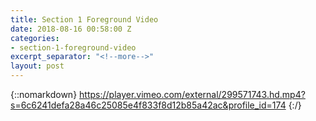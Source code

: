 ```yaml
---
title: Section 1 Foreground Video
date: 2018-08-16 00:58:00 Z
categories:
- section-1-foreground-video
excerpt_separator: "<!--more-->"
layout: post
---
```


{::nomarkdown}
https://player.vimeo.com/external/299571743.hd.mp4?s=6c6241defa28a46c25085e4f833f8d12b85a42ac&profile_id=174
{:/}
<!--more-->
